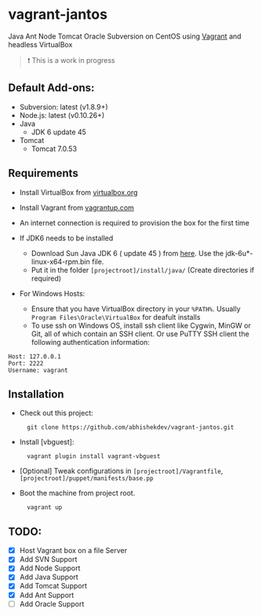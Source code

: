 vagrant-jantos
==============

Java Ant Node Tomcat Oracle Subversion on CentOS using [Vagrant](http://www.vagrantup.com) and headless VirtualBox
> :exclamation: This is a work in progress


## Default Add-ons:
- Subversion: latest (v1.8.9+)
- Node.js: latest (v0.10.26+)
- Java
	- JDK 6 update 45
- Tomcat
	- Tomcat 7.0.53


## Requirements
* Install VirtualBox from [virtualbox.org](https://www.virtualbox.org)
* Install Vagrant from [vagrantup.com](http://www.vagrantup.com)
* An internet connection is required to provision the box for the first time
* If JDK6 needs to be installed
	
	- Download Sun Java JDK 6 ( update 45 ) from [here](http://www.oracle.com/technetwork/java/javasebusiness/downloads/java-archive-downloads-javase6-419409.html#jdk-6u45-oth-JPR). Use the jdk-6u*-linux-x64-rpm.bin file.
	- Put it in the folder `[projectroot]/install/java/` (Create directories if required)
	
* For Windows Hosts:
	- Ensure that you have VirtualBox directory in your `%PATH%`. Usually `Program Files\Oracle\VirtualBox` for deafult installs
	- To use ssh on Windows OS, install ssh client like Cygwin, MinGW or Git, all of which contain an SSH client. Or use PuTTY SSH client the following authentication information:
```
Host: 127.0.0.1
Port: 2222
Username: vagrant
```


## Installation
* Check out this project:

        git clone https://github.com/abhishekdev/vagrant-jantos.git

* Install [vbguest]:

        vagrant plugin install vagrant-vbguest

* [Optional] Tweak configurations in `[projectroot]/Vagrantfile`, `[projectroot]/puppet/manifests/base.pp`

* Boot the machine from project root.
		
		vagrant up


## TODO:
- [x] Host Vagrant box on a file Server
- [x] Add SVN Support
- [x] Add Node Support
- [x] Add Java Support
- [x] Add Tomcat Support
- [x] Add Ant Support
- [ ] Add Oracle Support